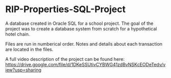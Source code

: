 # RIP-Properties-SQL-Project
A database created in Oracle SQL for a school project.
The goal of the project was to create a database system from scratch for a hypothetical hotel chain.

Files are run in numberical order. Notes and details about each transaction are located in the files.

A full video description of the project can be found here:
https://drive.google.com/file/d/1DKeSSUtivCYBWG41zdBvNSKcEODeTedv/view?usp=sharing

